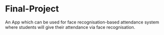 # Final-Project
An App which can be used for face recognisation-based attendance system where students will give their attendance via face recognisation.
